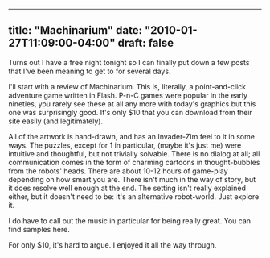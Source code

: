 
---
title: "Machinarium"
date: "2010-01-27T11:09:00-04:00"
draft: false
---

Turns out I have a free night tonight so I can finally put down a few posts that I've been meaning to get to for several days.

I'll start with a review of Machinarium. This is, literally, a point-and-click adventure game written in Flash. P-n-C games were popular in the early nineties, you rarely see these at all any more with today's graphics but this one was surprisingly good. It's only $10 that you can download from their site easily (and legitimately).

All of the artwork is hand-drawn, and has an Invader-Zim feel to it in some ways. The puzzles, except for 1 in particular, (maybe it's just me) were intuitive and thoughtful, but not trivially solvable. There is no dialog at all; all communication comes in the form of charming cartoons in thought-bubbles from the robots' heads. There are about 10-12 hours of game-play depending on how smart you are. There isn't much in the way of story, but it does resolve well enough at the end. The setting isn't really explained either, but it doesn't need to be: it's an alternative robot-world. Just explore it.

I do have to call out the music in particular for being really great. You can find samples here.

For only $10, it's hard to argue. I enjoyed it all the way through.
